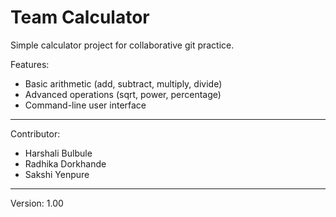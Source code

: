 # Team Calculator

Simple calculator project for collaborative git practice.

Features:
- Basic arithmetic (add, subtract, multiply, divide)
- Advanced operations (sqrt, power, percentage)
- Command-line user interface

---

Contributor:
- Harshali Bulbule
- Radhika Dorkhande
- Sakshi Yenpure

---

Version: 1.00
